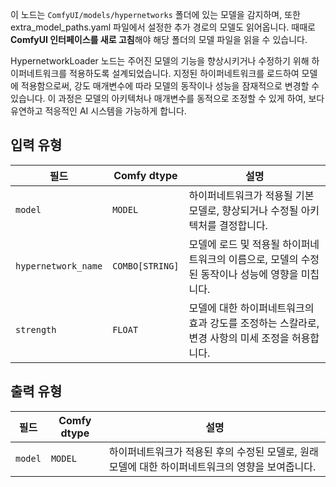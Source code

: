 이 노드는 `ComfyUI/models/hypernetworks` 폴더에 있는 모델을 감지하며,
또한 extra_model_paths.yaml 파일에서 설정한 추가 경로의 모델도 읽어옵니다.
때때로 **ComfyUI 인터페이스를 새로 고침**해야 해당 폴더의 모델 파일을 읽을 수 있습니다.

HypernetworkLoader 노드는 주어진 모델의 기능을 향상시키거나 수정하기 위해 하이퍼네트워크를 적용하도록 설계되었습니다. 지정된 하이퍼네트워크를 로드하여 모델에 적용함으로써, 강도 매개변수에 따라 모델의 동작이나 성능을 잠재적으로 변경할 수 있습니다. 이 과정은 모델의 아키텍처나 매개변수를 동적으로 조정할 수 있게 하여, 보다 유연하고 적응적인 AI 시스템을 가능하게 합니다.

## 입력 유형

| 필드                 | Comfy dtype       | 설명                                                                                  |
|-----------------------|-------------------|----------------------------------------------------------------------------------------------|
| `model`               | `MODEL`           | 하이퍼네트워크가 적용될 기본 모델로, 향상되거나 수정될 아키텍처를 결정합니다. |
| `hypernetwork_name`  | `COMBO[STRING]`   | 모델에 로드 및 적용될 하이퍼네트워크의 이름으로, 모델의 수정된 동작이나 성능에 영향을 미칩니다. |
| `strength`            | `FLOAT`           | 모델에 대한 하이퍼네트워크의 효과 강도를 조정하는 스칼라로, 변경 사항의 미세 조정을 허용합니다. |

## 출력 유형

| 필드   | Comfy dtype | 설명                                                              |
|---------|-------------|--------------------------------------------------------------------------|
| `model` | `MODEL`     | 하이퍼네트워크가 적용된 후의 수정된 모델로, 원래 모델에 대한 하이퍼네트워크의 영향을 보여줍니다. |
